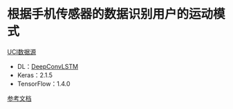 # 根据手机传感器的数据识别用户的运动模式

[UCI数据源](https://archive.ics.uci.edu/ml/datasets/human+activity+recognition+using+smartphones)

- DL：[DeepConvLSTM](http://www.mdpi.com/1424-8220/16/1/115/html)
- Keras：2.1.5
- TensorFlow：1.4.0

[参考文档](https://www.jianshu.com/p/ecbd6b4f54d2)